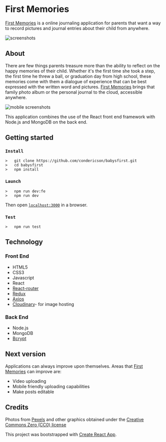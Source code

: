

# First Memories
[First Memories] is a online journaling application for parents that want a way to record pictures and journal entries about their child from anywhere.

![screenshots](http://i.imgur.com/H1VfI4s.jpg "Screenshots")

## About
There are few things parents treasure more than the ability to reflect on the happy memories of their child. Whether it's the first time she took a step, the first time he threw a ball, or graduation day from high school, these memories come with them a dialogue of experience that can be best expressed with the written word and pictures. [First Memories] brings that family photo album or the personal journal to the cloud, accessible anywhere.

![mobile screenshots](http://i.imgur.com/xwClNb9.png "Mobile Screenshots")

This application combines the use of the React front end framework with Node.js and MongoDB on the back end.

## Getting started
### `Install`
```
>   git clone https://github.com/condericson/babysfirst.git
>   cd babysfirst
>   npm install
```
### `Launch`
```
>   npm run dev:fe
>   npm run dev
```
Then open [`localhost:3000`](http://localhost:3000) in a browser.
### `Test`
```
>   npm run test
```



## Technology
### Front End
* HTML5
* CSS3
* Javascript
* React
* [React-router](https://github.com/ReactTraining/react-router)
* [Redux](http://redux.js.org/)
* [Axios](https://www.npmjs.com/package/axios)
* [Cloudinary](http://cloudinary.com/)- for image hosting

### Back End
* Node.js
* MongoDB
* [Bcrypt](https://github.com/kelektiv/node.bcrypt.js)

## Next version
Applications can always improve upon themselves. Areas that [First Memories] can improve are:
* Video uploading
* Mobile friendly uploading capabilities
* Make posts editable







## Credits
Photos from [Pexels](https://www.pexels.com/) and other graphics obtained under the [Creative Commons Zero (CC0) license](https://www.pexels.com/photo-license/)



This project was bootstrapped with [Create React App](https://github.com/facebookincubator/create-react-app).


[First Memories]: <http://firstmemories.surge.sh/>
